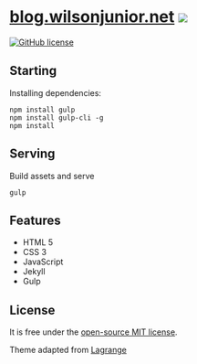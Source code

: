 # [blog.wilsonjunior.net](https://blog.wilsonjunior.net/) <img src="https://github.com/wilsonjuniorwj/blog/blob/master/assets/img/icons/favicon-16x16.png">

[![GitHub license](https://img.shields.io/badge/license-MIT-blue.svg)](https://raw.githubusercontent.com/wilsonjuniorwj/blog/master/LICENSE)

## Starting

Installing dependencies:
```
npm install gulp
npm install gulp-cli -g
npm install
```
## Serving
Build assets and serve
```
gulp
```

## Features

- HTML 5
- CSS 3
- JavaScript
- Jekyll
- Gulp

## License

It is free under the [open-source MIT license](/LICENSE).

Theme adapted from [Lagrange](https://github.com/LeNPaul/Lagrange)
